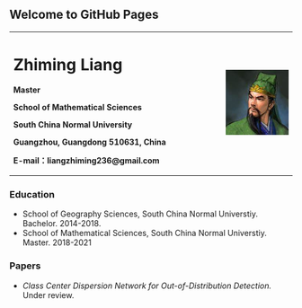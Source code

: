 ## Welcome to GitHub Pages

<table border="0">
  <tr>
    <td width="75%">
      <h1>Zhiming Liang</h1>
      <p><b>Master</b></p>
      <p><b>School of Mathematical Sciences</b></p>
      <p><b>South China Normal University</b></p>
      <p><b>Guangzhou, Guangdong 510631, China</b></p>
      <p><b>E-mail：liangzhiming236@gmail.com</b></p>      
    </td>
    <td width="25%">
      <img src="/guanyu.jpg" width="100%">      
    </td>
  </tr>
</table>

### Education
- School of Geography Sciences, South China Normal Universtiy. Bachelor. 2014-2018.
- School of Mathematical Sciences, South China Normal Universtiy. Master. 2018-2021

### Papers

- *Class Center Dispersion Network for Out-of-Distribution Detection.* Under review.
